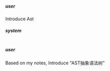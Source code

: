 ##### user
Introduce Ast

##### system
```sc-context
```

##### user
Based on my notes, Introduce "AST抽象语法树"